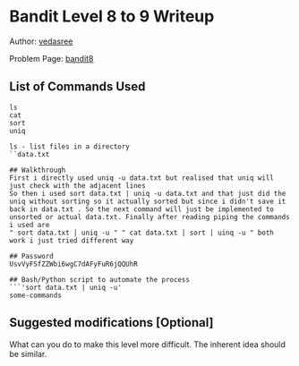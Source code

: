 # Bandit Level 8 to 9 Writeup

Author: [vedasree](https://github.com/vedasree2003)

Problem Page: [bandit8](https://overthewire.org/bandit/bandit8)

## List of Commands Used
```
ls
cat
sort
uniq

ls - list files in a directory
``data.txt

## Walkthrough
First i directly used uniq -u data.txt but realised that uniq will just check with the adjacent lines
So then i used sort data.txt | uniq -u data.txt and that just did the uniq without sorting so it actually sorted but since i didn't save it back in data.txt . So the next command will just be implemented to unsorted or actual data.txt. Finally after reading piping the commands i used are 
" sort data.txt | uniq -u " " cat data.txt | sort | uinq -u " both work i just tried different way

## Password
UsvVyFSfZZWbi6wgC7dAFyFuR6jQQUhR

## Bash/Python script to automate the process
```'sort data.txt | uniq -u'
some-commands
```

## Suggested modifications [Optional]
What can you do to make this level more difficult. The inherent idea should be similar.
